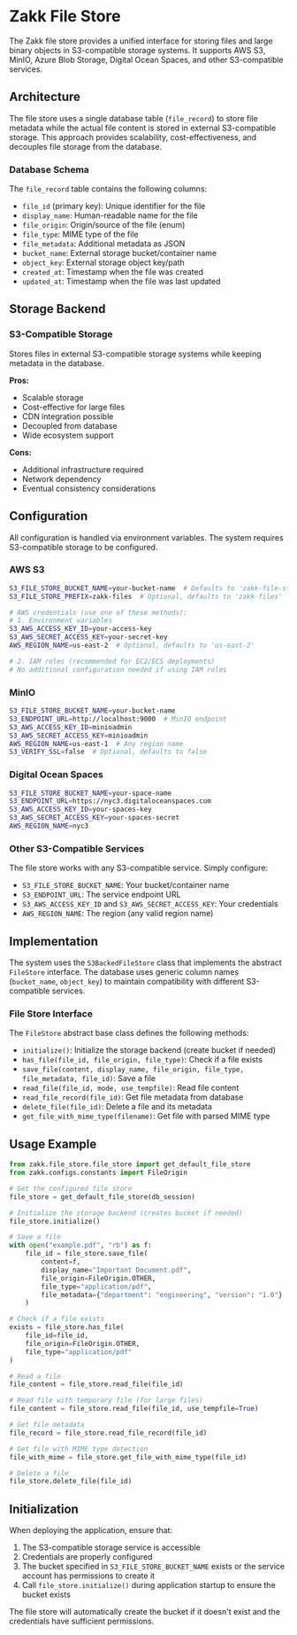 # Zakk File Store

The Zakk file store provides a unified interface for storing files and large binary objects in S3-compatible storage systems. It supports AWS S3, MinIO, Azure Blob Storage, Digital Ocean Spaces, and other S3-compatible services.

## Architecture

The file store uses a single database table (`file_record`) to store file metadata while the actual file content is stored in external S3-compatible storage. This approach provides scalability, cost-effectiveness, and decouples file storage from the database.

### Database Schema

The `file_record` table contains the following columns:

- `file_id` (primary key): Unique identifier for the file
- `display_name`: Human-readable name for the file
- `file_origin`: Origin/source of the file (enum)
- `file_type`: MIME type of the file
- `file_metadata`: Additional metadata as JSON
- `bucket_name`: External storage bucket/container name
- `object_key`: External storage object key/path
- `created_at`: Timestamp when the file was created
- `updated_at`: Timestamp when the file was last updated

## Storage Backend

### S3-Compatible Storage

Stores files in external S3-compatible storage systems while keeping metadata in the database.

**Pros:**
- Scalable storage
- Cost-effective for large files
- CDN integration possible
- Decoupled from database
- Wide ecosystem support

**Cons:**
- Additional infrastructure required
- Network dependency
- Eventual consistency considerations

## Configuration

All configuration is handled via environment variables. The system requires S3-compatible storage to be configured.

### AWS S3

```bash
S3_FILE_STORE_BUCKET_NAME=your-bucket-name  # Defaults to 'zakk-file-store-bucket'
S3_FILE_STORE_PREFIX=zakk-files  # Optional, defaults to 'zakk-files'

# AWS credentials (use one of these methods):
# 1. Environment variables
S3_AWS_ACCESS_KEY_ID=your-access-key
S3_AWS_SECRET_ACCESS_KEY=your-secret-key
AWS_REGION_NAME=us-east-2  # Optional, defaults to 'us-east-2'

# 2. IAM roles (recommended for EC2/ECS deployments)
# No additional configuration needed if using IAM roles
```

### MinIO

```bash
S3_FILE_STORE_BUCKET_NAME=your-bucket-name
S3_ENDPOINT_URL=http://localhost:9000  # MinIO endpoint
S3_AWS_ACCESS_KEY_ID=minioadmin
S3_AWS_SECRET_ACCESS_KEY=minioadmin
AWS_REGION_NAME=us-east-1  # Any region name
S3_VERIFY_SSL=false  # Optional, defaults to false
```

### Digital Ocean Spaces

```bash
S3_FILE_STORE_BUCKET_NAME=your-space-name
S3_ENDPOINT_URL=https://nyc3.digitaloceanspaces.com
S3_AWS_ACCESS_KEY_ID=your-spaces-key
S3_AWS_SECRET_ACCESS_KEY=your-spaces-secret
AWS_REGION_NAME=nyc3
```

### Other S3-Compatible Services

The file store works with any S3-compatible service. Simply configure:
- `S3_FILE_STORE_BUCKET_NAME`: Your bucket/container name
- `S3_ENDPOINT_URL`: The service endpoint URL
- `S3_AWS_ACCESS_KEY_ID` and `S3_AWS_SECRET_ACCESS_KEY`: Your credentials
- `AWS_REGION_NAME`: The region (any valid region name)

## Implementation

The system uses the `S3BackedFileStore` class that implements the abstract `FileStore` interface. The database uses generic column names (`bucket_name`, `object_key`) to maintain compatibility with different S3-compatible services.

### File Store Interface

The `FileStore` abstract base class defines the following methods:

- `initialize()`: Initialize the storage backend (create bucket if needed)
- `has_file(file_id, file_origin, file_type)`: Check if a file exists
- `save_file(content, display_name, file_origin, file_type, file_metadata, file_id)`: Save a file
- `read_file(file_id, mode, use_tempfile)`: Read file content
- `read_file_record(file_id)`: Get file metadata from database
- `delete_file(file_id)`: Delete a file and its metadata
- `get_file_with_mime_type(filename)`: Get file with parsed MIME type

## Usage Example

```python
from zakk.file_store.file_store import get_default_file_store
from zakk.configs.constants import FileOrigin

# Get the configured file store
file_store = get_default_file_store(db_session)

# Initialize the storage backend (creates bucket if needed)
file_store.initialize()

# Save a file
with open("example.pdf", "rb") as f:
    file_id = file_store.save_file(
        content=f,
        display_name="Important Document.pdf",
        file_origin=FileOrigin.OTHER,
        file_type="application/pdf",
        file_metadata={"department": "engineering", "version": "1.0"}
    )

# Check if a file exists
exists = file_store.has_file(
    file_id=file_id,
    file_origin=FileOrigin.OTHER,
    file_type="application/pdf"
)

# Read a file
file_content = file_store.read_file(file_id)

# Read file with temporary file (for large files)
file_content = file_store.read_file(file_id, use_tempfile=True)

# Get file metadata
file_record = file_store.read_file_record(file_id)

# Get file with MIME type detection
file_with_mime = file_store.get_file_with_mime_type(file_id)

# Delete a file
file_store.delete_file(file_id)
```

## Initialization

When deploying the application, ensure that:

1. The S3-compatible storage service is accessible
2. Credentials are properly configured
3. The bucket specified in `S3_FILE_STORE_BUCKET_NAME` exists or the service account has permissions to create it
4. Call `file_store.initialize()` during application startup to ensure the bucket exists

The file store will automatically create the bucket if it doesn't exist and the credentials have sufficient permissions.
 